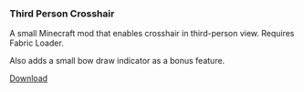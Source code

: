 ### Third Person Crosshair

A small Minecraft mod that enables crosshair in third-person view. Requires Fabric Loader.

Also adds a small bow draw indicator as a bonus feature.

[Download](https://github.com/ewewukek/fabric-tpcrosshair/releases/latest)
